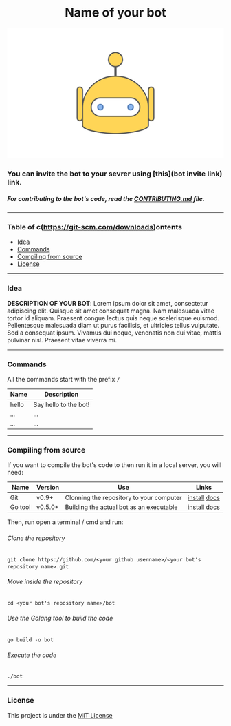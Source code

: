 <!--
    This is the README.md file.
    It's used to explain your bot to other users
    Include information as:
      - why should someone use your bot
      - does your bot has his own website?
      - does your bot have documentation?
    To write the REAMDE.md yoou can use Markodwn
    syntax or html syntax.
-->
<h1 align="center">Name of your bot</h1>
<!--
    Modify using this format:
    <img alt="Name of the image" src="path to the image">
-->
<p align="center">
  <a href="invite link of your bot">
    <img alt="Logo example" src="img/logo-example.png">
  </a>
</p>


### You can invite the bot to your sevrer using [this](bot invite link) link.

##### For contributing to the bot's code, read the [CONTRIBUTING.md](CONTRIBUTING.md) file.

---

### Table of c(https://git-scm.com/downloads)ontents
- [Idea](#idea)
- [Commands](#commands)
- [Compiling from source](#compiling-from-source)
- [License](#license)
--- 

### Idea
**DESCRIPTION OF YOUR BOT**: 
Lorem ipsum dolor sit amet, consectetur adipiscing elit. Quisque sit amet consequat magna. Nam malesuada vitae tortor id aliquam. Praesent congue lectus quis neque scelerisque euismod. Pellentesque malesuada diam ut purus facilisis, et ultricies tellus vulputate. Sed a consequat ipsum. Vivamus dui neque, venenatis non dui vitae, mattis pulvinar nisl. Praesent vitae viverra mi.

---

### Commands
All the commands start with the prefix `/`

| Name              | Description                               |
|-------------------|-------------------------------------------|
| hello             | Say hello to the bot!                     |
| ...               | ...                                       |
| ...               | ...                                       |

---

### Compiling from source
If you want to compile the bot's code to then run it in a local server, you will need:

| Name     | Version | Use | Links|
|----------|---------|-----|------|
| Git      | v0.9+   | Clonning the repository to your computer | [install](https://git-scm.com/downloads) [docs](https://git-scm.com/doc)  |
| Go tool  | v0.5.0+ | Building the actual bot as an executable | [install](https://golang.org) [docs](https://golang.org/cmd/go/)          |

Then, run open a terminal / cmd and run:
###### Clone the repository
```shell
git clone https://github.com/<your github username>/<your bot's repository name>.git
```

<!--
    NOTE: You can use this template for your own bot,
    so change the strings between "<" and ">" to your
    github username and the name of your repository
-->

###### Move inside the repository
```shell
cd <your bot's repository name>/bot
```
###### Use the Golang tool to build the code
```shell
go build -o bot
```
###### Execute the code
```shell
./bot
```

---

### License

<!--
  By default this project is under the mit license.
    
    https://opensource.org/licenses/MIT

  You can change it in the "LICENSE" file of your
  repository.
-->

This project is under the [MIT License](LICENSE)
